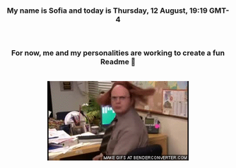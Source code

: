 


<div align="center">
<h3 >My name is Sofia and today is Thursday, 12 August, 19:19 GMT-4</h3><br>
<h3 >For now, me and my personalities are working to create a fun Readme 👋
</h3><br>
<img src='img/dwight.gif' alt='working...'/>
</div>
